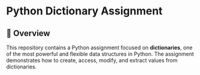 # Python Dictionary Assignment

## 📌 Overview
This repository contains a Python assignment focused on **dictionaries**, one of the most powerful and flexible data structures in Python. 
The assignment demonstrates how to create, access, modify, and extract values from dictionaries.
